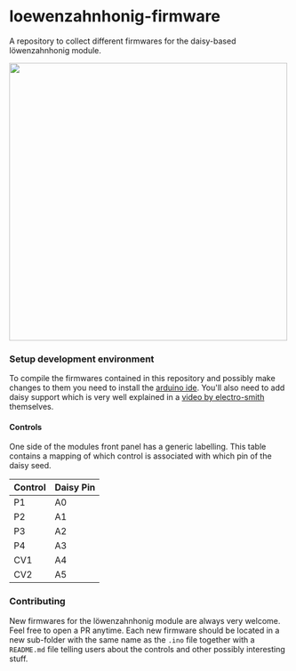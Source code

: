 # loewenzahnhonig-firmware
A repository to collect different firmwares for the daisy-based löwenzahnhonig module.

<img src="media/DSC07012.JPG" height="500">

### Setup development environment

To compile the firmwares contained in this repository and possibly make changes to them you need to install the [arduino ide](https://www.arduino.cc/en/software). You'll also need to add daisy support which is very well explained in a [video by electro-smith](https://www.youtube.com/watch?v=UyQWK8JFTps) themselves.

#### Controls

One side of the modules front panel has a generic labelling. This table contains a mapping of which control is associated with which pin of the daisy seed.

| **Control**  | **Daisy Pin**   |
|------------- | --------------- |
| P1           | A0              |
| P2           | A1              |
| P3           | A2              |
| P4           | A3              |
| CV1          | A4              |
| CV2          | A5              |


### Contributing

New firmwares for the löwenzahnhonig module are always very welcome. Feel free to open a PR anytime. Each new firmware should be located in a new sub-folder with the same name as the `.ino` file together with a `README.md` file telling users about the controls and other possibly interesting stuff.

